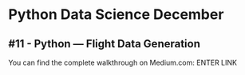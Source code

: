 # Python Data Science December
## #11 - Python — Flight Data Generation

You can find the complete walkthrough on Medium.com:
ENTER LINK
